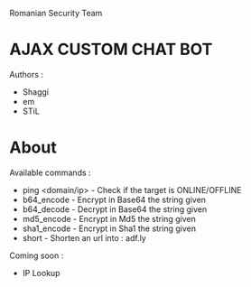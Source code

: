 Romanian Security Team

AJAX CUSTOM CHAT BOT
========================
Authors : 
- Shaggi
- em
- STiL

About
========================

Available commands :
- ping <domain/ip> - Check if the target is ONLINE/OFFLINE
- b64_encode <string> - Encrypt in Base64 the string given
- b64_decode <string> - Decrypt in Base64 the string given
- md5_encode <string> - Encrypt in Md5 the string given
- sha1_encode <string> - Encrypt in Sha1 the string given
- short <url> - Shorten an url into : adf.ly

Coming soon :
- IP Lookup  
